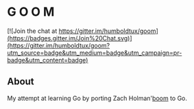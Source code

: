 # G O O M

[![Join the chat at https://gitter.im/humboldtux/goom](https://badges.gitter.im/Join%20Chat.svg)](https://gitter.im/humboldtux/goom?utm_source=badge&utm_medium=badge&utm_campaign=pr-badge&utm_content=badge)

## About

My attempt at learning Go by porting Zach Holman'[boom](http://holman.github.com/boom) to Go.

